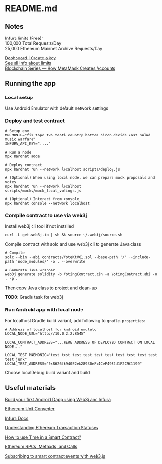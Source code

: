 # README.md

## Notes
Infura limits (Free):  
100,000 Total Requests/Day  
25,000 Ethereum Mainnet Archive Requests/Day  

[Dashboard | Create a key](https://app.infura.io/)  
[See all info about limits](https://support.infura.io/hc/en-us/articles/10650822554395-What-are-Infura-s-daily-limits-)  
[Blockchain Series — How MetaMask Creates Accounts](https://levelup.gitconnected.com/blockchain-series-how-metamask-creates-accounts-a8971b21a74b)

## Running the app

### Local setup
Use Android Emulator with default network settings

### Deploy and test contract
```
# Setup env
MNEMONIC="fix tape two tooth country bottom siren decide east salad music warfare"
INFURA_API_KEY="...."

# Run a node
mpx hardhat node

# Deploy contract
npx hardhat run --network localhost scripts/deploy.js

# (Optional) When using local node, we can prepare mock proposals and votes
npx hardhat run --network localhost scripts/mocks/mock_local_votings.js

# (Optional) Interact from console
npx hardhat console --network localhost 
```

### Compile contract to use via web3j
Install web3j cli tool if not installed
```
curl -L get.web3j.io | sh && source ~/.web3j/source.sh
```

Compile contract with solc and use web3j cli to generate Java class
```
# Compile
solc --bin --abi contracts/VoteKtV01.sol --base-path '/' --include-path 'node_modules/' -o . --overwrite

# Generate Java wrapper
web3j generate solidity -b VotingContract.bin -a VotingContract.abi -o . -p .
```

Then copy Java class to project and clean-up

**TODO**: Gradle task for web3j

### Run Android app with local node
For localhost Gradle build variant, add following to `gradle.properties`:
```
# Address of localhost for Android emulator
LOCAL_NODE_URL="http://10.0.2.2:8545"

LOCAL_CONTRACT_ADDRESS="...HERE ADDRESS OF DEPLOYED CONTRACT ON LOCAL NODE..."

LOCAL_TEST_MNEMONIC="test test test test test test test test test test test junk"
LOCAL_TEST_ADDRESS="0x8626f6940E2eb28930eFb4CeF49B2d1F2C9C1199"
```

Choose localDebug build variant and build

## Useful materials
[Build your first Android Dapp using Web3j and Infura](https://medium.com/@madhurakunjir2611/build-your-first-android-dapp-using-web3j-and-infura-36d2596c1e2a#:~:text=The%20default%20derivation%20path%20used,account%20into%20the%20Credentials%20object.)

[Ethereum Unit Converter](https://eth-converter.com/)

[Infura Docs](https://docs.infura.io/api/networks/ethereum/how-to)

[Understanding Ethereum Transaction Statuses](https://medium.com/@nicholaschn/understanding-ethereum-transaction-statuses-5c505b2b123b)

[How to use Time in a Smart Contract?](https://medium.com/coinmonks/how-to-use-time-in-a-smart-contract-1c8d063b6a2b)

[Ethereum RPCs, Methods, and Calls](https://dzone.com/articles/ethereum-rpcs-methods-and-calls)

[Subscribing to smart contract events with web3.js](https://support.chainstack.com/hc/en-us/articles/4403518123161-Subscribing-to-smart-contract-events-with-web3-js)
